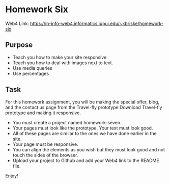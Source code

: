 # Homework Six

Web4 Link:
https://in-info-web4.informatics.iupui.edu/~kbriske/homework-six

## Purpose
- Teach you how to make your site responsive
- Teach you how to deal with images next to text. 
- Use media queries
- Use percentages

## Task
For this homework assignment, you will be making the special offer, blog, and the contact us page from the Travel-fly prototype   Download Travel-fly prototype and making it responsive.

- You must create a project named homework-seven.
- Your pages must look like the prototype. Your text must look good. 
- All of these pages are similar to the ones we have done earlier in the site. 
- Your page must be responsive. 
- You can align the elements as you wish but they must look good and not touch the sides of the browser.
- Upload your project to Github and add your Web4 link to the README file. 

Enjoy!
